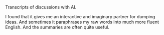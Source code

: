 Transcripts of discussions with AI.

I found that it gives me an interactive and imaginary partner for dumping
ideas. And sometimes it paraphrases my raw words into much more fluent English.
And the summaries are often quite useful.
